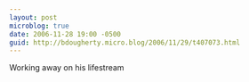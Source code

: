 ```yaml
---
layout: post
microblog: true
date: 2006-11-28 19:00 -0500
guid: http://bdougherty.micro.blog/2006/11/29/t407073.html
---
```

Working away on his lifestream
